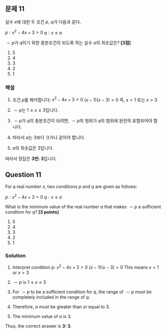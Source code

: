 ## 문제 11

실수 $x$에 대한 두 조건 $p$, $q$가 다음과 같다.

$p: x^2 - 4x + 3 > 0$
$q: x \leq a$

$\sim p$가 $q$이기 위한 충분조건이 되도록 하는 실수 $a$의 최솟값은? **[3점]**

1. 5
2. 4
3. 3
4. 2
5. 1

### 해설

1) 조건 $p$를 해석합니다:
   $x^2 - 4x + 3 > 0$
   $(x-1)(x-3) > 0$
   즉, $x < 1$ 또는 $x > 3$

2) $\sim p$는 $1 \leq x \leq 3$입니다.

3) $\sim p$가 $q$의 충분조건이 되려면, $\sim p$의 범위가 $q$의 범위에 완전히 포함되어야 합니다.

4) 따라서 $a$는 3보다 크거나 같아야 합니다.

5) $a$의 최솟값은 3입니다.

따라서 정답은 **3번: 3**입니다.

## Question 11

For a real number $x$, two conditions $p$ and $q$ are given as follows:

$p: x^2 - 4x + 3 > 0$
$q: x \leq a$

What is the minimum value of the real number $a$ that makes $\sim p$ a sufficient condition for $q$? **[3 points]**

1. 5
2. 4
3. 3
4. 2
5. 1

### Solution

1) Interpret condition $p$:
   $x^2 - 4x + 3 > 0$
   $(x-1)(x-3) > 0$
   This means $x < 1$ or $x > 3$

2) $\sim p$ is $1 \leq x \leq 3$

3) For $\sim p$ to be a sufficient condition for $q$, the range of $\sim p$ must be completely included in the range of $q$.

4) Therefore, $a$ must be greater than or equal to 3.

5) The minimum value of $a$ is 3.

Thus, the correct answer is **3: 3**.